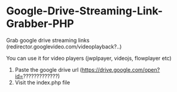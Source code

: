 # Google-Drive-Streaming-Link-Grabber-PHP
Grab google drive streaming links (redirector.googlevideo.com/videoplayback?..)

You can use it for video players (jwplpayer, videojs, flowplayer etc)

1. Paste the google drive url (https://drive.google.com/open?id=?????????????)
2. Visit the index.php file

<blockquote class="imgur-embed-pub" lang="en" data-id="a/FkBm1"><a href="//imgur.com/FkBm1"></a></blockquote><script async src="//s.imgur.com/min/embed.js" charset="utf-8"></script>
